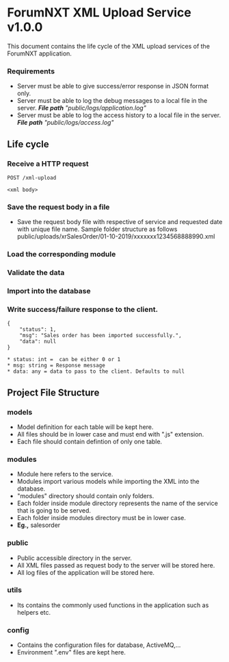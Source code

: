 # ForumNXT XML Upload Service v1.0.0

This document contains the life cycle of the XML upload services of the ForumNXT application.

### Requirements

 - Server must be able to give success/error response in JSON format only.
 - Server must be able to log the debug messages to a local file in the server. ***File path** "public/logs/application.log"*
 - Server must be able to log the access history to a local file in the server. ***File path** "public/logs/access.log"*

## Life cycle

### Receive a HTTP request

    POST /xml-upload
    
    <xml body>

### Save the request body in a file
- Save the request body file with respective of service and requested date with unique file name. Sample  folder structure as follows public/uploads/xrSalesOrder/01-10-2019/xxxxxxx1234568888990.xml

### Load the corresponding module

### Validate the data

### Import into the database

### Write success/failure response to the client.

    {
        "status": 1,
        "msg": "Sales order has been imported successfully.",
        "data": null
    }
    
    * status: int =  can be either 0 or 1
    * msg: string = Response message
    * data: any = data to pass to the client. Defaults to null

## Project File Structure

### models

 - Model definition for each table will be kept here.
 - All files should be in lower case and must end with ".js" extension.
 - Each file should contain defintion of only one table.

### modules

 - Module here refers to the service.
 - Modules import various models while importing the XML into the database.
 - "modules" directory should contain only folders. 
 - Each folder inside module directory represents the name of the service that is going to be served.
 - Each folder inside modules directory must be in lower case.
  - **Eg.,** salesorder

### public

 - Public accessible directory in the server.
 - All XML files passed as request body to the server will be stored here.
 - All log files of the application will be stored here.
### utils
- Its contains the commonly used functions in the application such as helpers etc.
### config

 - Contains the configuration files for database, ActiveMQ,...
 - Environment ".env" files are kept here.
